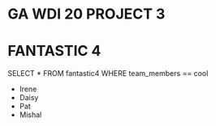 # GA WDI 20 PROJECT 3

# FANTASTIC 4
 SELECT * FROM fantastic4 WHERE team_members == cool
   - Irene 
   - Daisy
   - Pat
   - Mishal